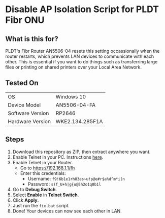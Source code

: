 # Disable AP Isolation Script for PLDT Fibr ONU

## What is this for?
PLDT's Fibr Router AN5506-04 resets this setting occassionally when the router restarts, which prevents LAN devices to communicate with each other. This is essential if you want to do things such as transferring large files or printing on shared printers over your Local Area Network.

## Tested On

|                |                 |
| -------------- | --------------- | 
OS               | Windows 10      
Device Model     | AN5506-04-FA    
Software Version | RP2646          
Hardware Version | WKE2.134.285F1A 



## Steps

1. Download this repository as ZIP, then extract anywhere you want.
2. Enable Telnet in your PC. Instructions [here](https://www.technipages.com/windows-10-enable-telnet).
3. Enable Telnet in your Router.
   - Go to https://192.168.1.1/fh
   - Enter this credentials:
      - Username: `f9!6b1e1rhO3es~u!p@e#r$a%d^m*i(n`
      - Password: `s)f_U+h|g{u@5h2o1q0b1l`
4. Go to __Debug Switch__.
5. Select __Enable__ in __Telnet Switch__.
6. Click __Apply__.
7. Just run the `fix.bat` script.
8. Done! Your devices can now see each other in LAN.
